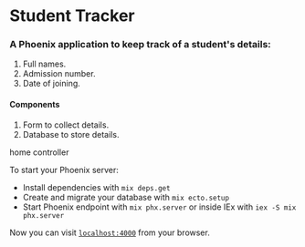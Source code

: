 # Student Tracker

### A Phoenix application to keep track of a student's details:
 1. Full names.
 2. Admission number.
 3. Date of joining.

#### Components

1. Form to collect details.
2. Database to store details.


home controller


To start your Phoenix server:

  * Install dependencies with `mix deps.get`
  * Create and migrate your database with `mix ecto.setup`
  * Start Phoenix endpoint with `mix phx.server` or inside IEx with `iex -S mix phx.server`

Now you can visit [`localhost:4000`](http://localhost:4000) from your browser.

